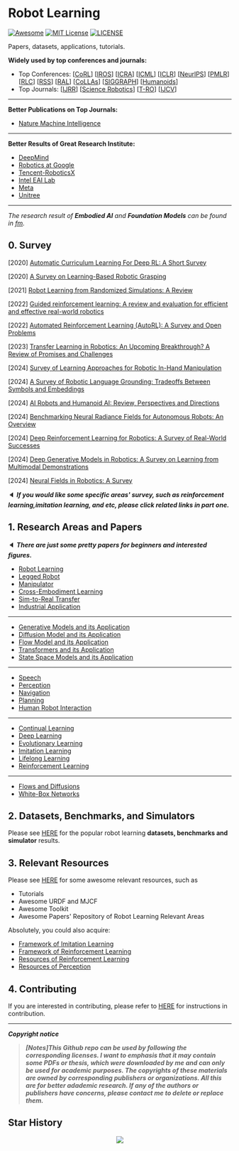 # Robot Learning
[![Awesome](https://awesome.re/badge.svg)](https://awesome.re) [![MIT License](https://img.shields.io/badge/license-MIT-green.svg)](https://opensource.org/licenses/MIT) [![LICENSE](https://img.shields.io/badge/license-Anti%20996-blue.svg)](https://github.com/996icu/996.ICU/blob/master/LICENSE)

Papers, datasets, applications, tutorials.

**Widely used by top conferences and journals:**

- Top Conferences: [[CoRL](https://www.corl.org/)] [[IROS](https://ieee-iros.org/)] [[ICRA](https://www.ieee-ras.org/conferences-workshops/fully-sponsored/icra)] [[ICML](https://icml.cc/)] [[ICLR](https://iclr.cc/)]  [[NeurlPS](https://nips.cc/)]  [[PMLR](https://proceedings.mlr.press/)] [[RLC](https://rl-conference.cc/)] [[RSS](https://roboticsconference.org/)] [[RAL](https://www.ieee-ras.org/publications/ra-l)] [[CoLLAs](https://lifelong-ml.cc/)] [[SIGGRAPH](https://www.siggraph.org/)] [[Humanoids](https://www.ieee-ras.org/conferences-workshops/fully-sponsored/humanoids)]
- Top Journals: [[IJRR](https://journals.sagepub.com/home/ijr)] [[Science Robotics](https://www.science.org/journal/scirobotics)] [[T-RO](https://www.ieee-ras.org/publications/t-ro)] [[IJCV](https://link.springer.com/journal/11263)]

---

**Better Publications on Top Journals:**

- [Nature Machine Intelligence](https://github.com/Evan-wyl/robotlearning/blob/master/papers/top-journals/nature.md)

---

**Better Results of Great Research Institute:**

- [DeepMind](https://github.com/Evan-wyl/Robot-Learning/blob/master/papers/great-institutions/deepmind.md)
- [Robotics at Google](https://github.com/Evan-wyl/Robot-Learning/blob/master/papers/great-institutions/google.md)
- [Tencent-RoboticsX](https://github.com/Evan-wyl/Robot-Learning/blob/master/papers/great-institutions/tencent.md)
- [Intel EAI Lab](https://github.com/Evan-wyl/Robot-Learning/blob/master/papers/great-institutions/intel.md)
- [Meta](https://github.com/Evan-wyl/robotlearning/blob/master/papers/great-institutions/meta.md)
- [Unitree](https://github.com/Evan-wyl/robotlearning/blob/master/papers/great-institutions/unitree.md)

---

*The research result of  **Embodied AI** and **Foundation Models** can be found in [fm](https://github.com/Evan-wyl/Robot-Learning/tree/master/fm).*



## 0. Survey

[2020] [Automatic Curriculum Learning For Deep RL: A Short Survey](https://arxiv.org/abs/2003.04664)

[2020] [A Survey on Learning-Based Robotic Grasping](https://d-nb.info/122422468X/34)

[2021] [Robot Learning from Randomized Simulations: A Review](https://arxiv.org/abs/2111.00956)

[2022] [Guided reinforcement learning: A review and evaluation for efficient and effective real-world robotics](https://ieeexplore.ieee.org/stamp/stamp.jsp?arnumber=9926159)

[2022] [Automated Reinforcement Learning (AutoRL): A Survey and Open Problems](https://arxiv.org/abs/2201.03916)

[2023] [Transfer Learning in Robotics: An Upcoming Breakthrough? A Review of Promises and Challenges](https://arxiv.org/abs/2311.18044)

[2024] [Survey of Learning Approaches for Robotic In-Hand Manipulation](https://arxiv.org/abs/2401.07915)

[2024] [A Survey of Robotic Language Grounding: Tradeoffs Between Symbols and Embeddings](https://arxiv.org/abs/2405.13245)

[2024] [AI Robots and Humanoid AI: Review, Perspectives and Directions](https://arxiv.org/abs/2405.15775)

[2024] [Benchmarking Neural Radiance Fields for Autonomous Robots: An Overview](https://arxiv.org/abs/2405.05526)

[2024] [Deep Reinforcement Learning for Robotics: A Survey of Real-World Successes](https://www.arxiv.org/abs/2408.03539)

[2024] [Deep Generative Models in Robotics: A Survey on Learning from Multimodal Demonstrations](https://arxiv.org/abs/2408.04380)

[2024] [Neural Fields in Robotics: A Survey](https://arxiv.org/abs/2410.20220)

:speaker: ***If you would like some specific areas' survey, such as reinforcement learning,imitation learning, and etc, please click related links in part one.***



## 1. Research Areas and Papers

:speaker: ***There are just some pretty papers for beginners and interested figures.***

- [Robot Learning](https://github.com/Evan-wyl/robotlearning/blob/master/papers/robot-learning)
- [Legged Robot](https://github.com/Evan-wyl/robotlearning/tree/master/papers/legged-robot)
- [Manipulator](https://github.com/Evan-wyl/Robot-Learning/tree/master/papers/manipulator)
- [Cross-Embodiment Learning](https://github.com/Evan-wyl/Robot-Learning/blob/master/papers/multi-embodiment-learning)
- [Sim-to-Real Transfer](https://github.com/Evan-wyl/Robot-Learning/blob/master/papers/sim-2-real.md)
- [Industrial Application](https://github.com/Evan-wyl/Robot-Learning/blob/master/papers/industrial-application)

---

- [Generative Models and its Application](https://github.com/Evan-wyl/Robot-Learning/tree/master/papers/generative-models-and-application)
- [Diffusion Model and its Application](https://github.com/Evan-wyl/robotlearning/tree/master/papers/diffusion-model-and-application)
- [Flow Model and its Application](https://github.com/Evan-wyl/robotlearning/tree/master/papers/flow-and-application)
- [Transformers and its Application](https://github.com/Evan-wyl/robotlearning/tree/master/papers/transformer-and-application)
- [State Space Models and its Application](https://github.com/Evan-wyl/robotlearning/tree/master/papers/ssms-and-application)

---

- [Speech](https://github.com/Evan-wyl/Robot-Learning/blob/master/papers/speech)
- [Perception](https://github.com/Evan-wyl/Robot-Learning/blob/master/papers/perception.md)
- [Navigation](https://github.com/Evan-wyl/robotlearning/tree/master/papers/navigation)
- [Planning](https://github.com/Evan-wyl/robotlearning/blob/master/papers/planning.md)
- [Human Robot Interaction](https://github.com/Evan-wyl/robotlearning/blob/master/papers/human-robot-interaction.md)

---

- [Continual Learning](https://github.com/Evan-wyl/Robot-Learning/blob/master/papers/continual-learning)
- [Deep Learning](https://github.com/Evan-wyl/robotlearning/tree/master/papers/deep-learning)
- [Evolutionary Learning](https://github.com/Evan-wyl/Robot-Learning/blob/master/papers/el.md)
- [Imitation Learning](https://github.com/Evan-wyl/Robot-Learning/blob/master/papers/imitation-learning)
- [Lifelong Learning](https://github.com/Evan-wyl/Robot-Learning/blob/master/papers/lifelong-learning.md)
- [Reinforcement Learning](https://github.com/Evan-wyl/Robot-Learning/blob/master/papers/reinforcement-learning)

---

- [Flows and Diffusions](https://github.com/Evan-wyl/robotlearning/tree/master/papers/flows-and-diffusions)
- [White-Box Networks](https://github.com/Evan-wyl/robotlearning/tree/master/papers/white-box-networks)



## 2. Datasets, Benchmarks, and Simulators

Please see [HERE](https://github.com/Evan-wyl/Robot-Learning/tree/master/data) for the popular robot learning **datasets, benchmarks and simulator** results. 



## 3. Relevant Resources

Please see [HERE](https://github.com/Evan-wyl/Robot-Learning/blob/master/docs/resources.md) for some awesome relevant resources, such as

- Tutorials
- Awesome URDF and MJCF
- Awesome Toolkit
- Awesome Papers' Repository of Robot Learning Relevant Areas

Absolutely, you could also acquire:

- [Framework of Imitation Learning](https://github.com/Evan-wyl/robotlearning/blob/master/docs/imitation-learning-framework.md)
- [Framework of Reinforcement Learning](https://github.com/Evan-wyl/robotlearning/blob/master/docs/reinforcement-learning-framework.md)
- [Resources of Reinforcement Learning](https://github.com/Evan-wyl/robotlearning/blob/master/docs/reinforcement-learning-resources.md)
- [Resources of Perception](https://github.com/Evan-wyl/robotlearning/blob/master/docs/perception-resources.md)



## 4. Contributing

If you are interested in contributing, please refer to [HERE](https://github.com/Evan-wyl/Robot-Learning/blob/master/CONTRIBUTING.md) for instructions in contribution.

------

***Copyright notice***

> ***[Notes]This Github repo can be used by following the corresponding licenses. I want to emphasis that it may contain some PDFs or thesis, which were downloaded by me and can only be used for academic purposes. The copyrights of these materials are owned by corresponding publishers or organizations. All this are for better adademic research. If any of the authors or publishers have concerns, please contact me to delete or replace them.***

## Star History

<div align="center">
  <img src="https://api.star-history.com/svg?repos=Evan-wyl/Robot-Learning&type=Date)](https://star-history.com/#Evan-wyl/Robot-Learning&Date" />
</div>
